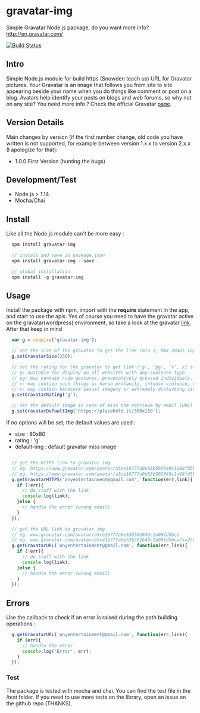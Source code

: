 # gravatar-img
Simple Gravatar Node.js package, do you want more info? http://en.gravatar.com/

[![Build Status](https://travis-ci.org/CICCIOSGAMINO/gravatar-img.svg?branch=master)](https://travis-ci.org/CICCIOSGAMINO/gravatar-img)

## Intro
Simple Node.js module for build https (Snowden teach us) URL for Gravatar pictures. Your Gravatar is an image that follows you from site to site appearing beside your name when you do things like comment or post on a blog. Avatars help identify your posts on blogs and web forums, so why not on any site? You need more info ? Check the official Gravatar [page][1].

## Version Details
Main changes by version (if the first number change, old code you have written is not supported, for
example between version 1.x.x to version 2.x.x (I apologize for that):

+ 1.0.0 First Version (hunting the bugs)

## Development/Test

+ Node.js > 1.14
+ Mocha/Chai

## Install
Like all the Node.js module can't be more easy :

```javascript
  npm install gravatar-img

  // install and save in package.json
  npm install gravatar-img --save

  // global installation
  npm install -g gravatar-img
```

## Usage
Install the package with npm, import with the **require** statement in the app, and start to use the apis. Yes of course you need to have the gravatar active on the gravatar(wordpress) environment, so take a look at the gravatar [link][2]. After that keep in mind

```javascript
  var g = require('gravatar-img');

  // set the size of the gravatar to get the link (min 1, MAX 2048) (optional)
  g.setGravatarSize(250);

  // set the rating for the gravatar to get link ('g', 'pg', 'r', x) (optional)
  // g: suitable for display on all websites with any audience type.
  // pg: may contain rude gestures, provocatively dressed individuals, the lesser swear words, or mild violence.
  // r: may contain such things as harsh profanity, intense violence, nudity, or hard drug use.
  // x: may contain hardcore sexual imagery or extremely disturbing violence.
  g.setGravatarRating('g');

  // set the default image in case of miss the retrieve by email (URL) (optional)
  g.setGravatarDefaultImg('https://placehold.it/350x150');
```
If no options will be set, the default values are used :

+ size : 80x80
+ rating : 'g'
+ default-img : default gravatar miss image

```javascript

  // get the HTTPS link to gravatar img
  // eg. https://www.gravatar.com/avatar/a5ce16777a0e53b502649c1a08fd5bca
  // eg. https://www.gravatar.com/avatar/a5ce16777a0e53b502649c1a08fd5bca?s=250&r=g&d=http://placehold.it/250x250
  g.getGravatarHTTPS('anyentertainment@gmail.com', function(err,link){
    if (!err){
      // do stuff with the link
      console.log(link);
    }else {
      // handle the error (wrong email)
    }
  });

  // get the URL link to gravatar img
  // eg. www.gravatar.com/avatar/a5ce16777a0e53b502649c1a08fd5bca
  // eg. www.gravatar.com/avatar/a5ce16777a0e53b502649c1a08fd5bca?s=250&r=g&d=http://placehold.it/250x250
  g.getGravatarURL('anyentertainment@gmail.com', function(err,link){
    if (!err){
      // do stuff with the link
      console.log(link);
    }else {
      // handle the error (wrong email)
    }
  });
```

## Errors
Use the callback to check if an error is raised during the path building operations  :

```javascript
  g.getGravatarURL('anyentertainment@gmail.com', function(err,link){
    if (err){
      // handle the error
      console.log('Error', err);
    }
  });
```

### Test
The package is tested with mocha and chai. You can find the test file in the /test folder. If you need to use more tests on the
library, open an issue on the github repo (THANKS).



[1]:https://it.gravatar.com/site/implement/images/
[2]:http://en.gravatar.com/
